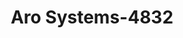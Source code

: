 ---
f_zip-code: 19904
f_state-code: DE
title: Aro Systems-4832
f_phone: 302-744-9101
f_city-only: Dover
f_address: 1326 South Governors Avenue Dover
f_location-unique-id: '4832'
slug: aro-systems-4832
updated-on: '2024-05-30T13:46:58.046Z'
created-on: '2024-05-30T13:36:59.803Z'
published-on: '2024-05-30T13:54:32.469Z'
f_city-state: cms/city/dover-de.md
f_company: cms/company/aro-systems.md
f_state: cms/state/delaware.md
layout: '[payday-loan].html'
tags: payday-loan
---